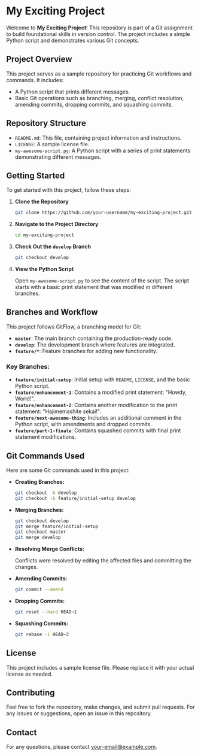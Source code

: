 # My Exciting Project

Welcome to **My Exciting Project**! This repository is part of a Git assignment to build foundational skills in version control. The project includes a simple Python script and demonstrates various Git concepts.

## Project Overview

This project serves as a sample repository for practicing Git workflows and commands. It includes:

- A Python script that prints different messages.
- Basic Git operations such as branching, merging, conflict resolution, amending commits, dropping commits, and squashing commits.

## Repository Structure

- `README.md`: This file, containing project information and instructions.
- `LICENSE`: A sample license file.
- `my-awesome-script.py`: A Python script with a series of print statements demonstrating different messages.

## Getting Started

To get started with this project, follow these steps:

1. **Clone the Repository**

    ```bash
    git clone https://github.com/your-username/my-exciting-project.git
    ```

2. **Navigate to the Project Directory**

    ```bash
    cd my-exciting-project
    ```

3. **Check Out the `develop` Branch**

    ```bash
    git checkout develop
    ```

4. **View the Python Script**

    Open `my-awesome-script.py` to see the content of the script. The script starts with a basic print statement that was modified in different branches.

## Branches and Workflow

This project follows GitFlow, a branching model for Git:

- **`master`**: The main branch containing the production-ready code.
- **`develop`**: The development branch where features are integrated.
- **`feature/*`**: Feature branches for adding new functionality.

### Key Branches:

- **`feature/initial-setup`**: Initial setup with `README`, `LICENSE`, and the basic Python script.
- **`feature/enhancement-1`**: Contains a modified print statement: "Howdy, World!".
- **`feature/enhancement-2`**: Contains another modification to the print statement: "Hajimemashite sekai!".
- **`feature/next-awesome-thing`**: Includes an additional comment in the Python script, with amendments and dropped commits.
- **`feature/part-1-finale`**: Contains squashed commits with final print statement modifications.

## Git Commands Used

Here are some Git commands used in this project:

- **Creating Branches:**

    ```bash
    git checkout -b develop
    git checkout -b feature/initial-setup develop
    ```

- **Merging Branches:**

    ```bash
    git checkout develop
    git merge feature/initial-setup
    git checkout master
    git merge develop
    ```

- **Resolving Merge Conflicts:**

    Conflicts were resolved by editing the affected files and committing the changes.

- **Amending Commits:**

    ```bash
    git commit --amend
    ```

- **Dropping Commits:**

    ```bash
    git reset --hard HEAD~1
    ```

- **Squashing Commits:**

    ```bash
    git rebase -i HEAD~3
    ```

## License

This project includes a sample license file. Please replace it with your actual license as needed.

## Contributing

Feel free to fork the repository, make changes, and submit pull requests. For any issues or suggestions, open an issue in this repository.

## Contact

For any questions, please contact [your-email@example.com](mailto:your-email@example.com).
